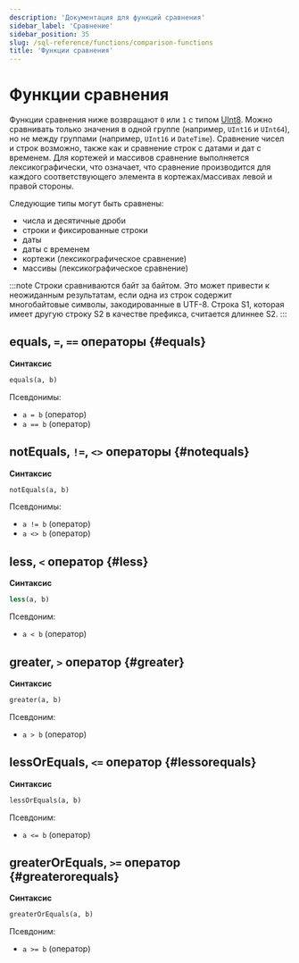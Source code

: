 ```yaml
---
description: 'Документация для функций сравнения'
sidebar_label: 'Сравнение'
sidebar_position: 35
slug: /sql-reference/functions/comparison-functions
title: 'Функции сравнения'
---
```



# Функции сравнения

Функции сравнения ниже возвращают `0` или `1` с типом [UInt8](/sql-reference/data-types/int-uint). Можно сравнивать только значения в одной группе (например, `UInt16` и `UInt64`), но не между группами (например, `UInt16` и `DateTime`). Сравнение чисел и строк возможно, также как и сравнение строк с датами и дат с временем. Для кортежей и массивов сравнение выполняется лексикографически, что означает, что сравнение производится для каждого соответствующего элемента в кортежах/массивах левой и правой стороны.

Следующие типы могут быть сравнены:
- числа и десятичные дроби
- строки и фиксированные строки
- даты
- даты с временем
- кортежи (лексикографическое сравнение)
- массивы (лексикографическое сравнение)

:::note
Строки сравниваются байт за байтом. Это может привести к неожиданным результатам, если одна из строк содержит многобайтовые символы, закодированные в UTF-8.
Строка S1, которая имеет другую строку S2 в качестве префикса, считается длиннее S2.
:::

## equals, `=`, `==` операторы {#equals}

**Синтаксис**

```sql
equals(a, b)
```

Псевдонимы:
- `a = b` (оператор)
- `a == b` (оператор)

## notEquals, `!=`, `<>` операторы {#notequals}

**Синтаксис**

```sql
notEquals(a, b)
```

Псевдонимы:
- `a != b` (оператор)
- `a <> b` (оператор)

## less, `<` оператор {#less}

**Синтаксис**

```sql
less(a, b)
```

Псевдоним:
- `a < b` (оператор)

## greater, `>` оператор {#greater}

**Синтаксис**

```sql
greater(a, b)
```

Псевдоним:
- `a > b` (оператор)

## lessOrEquals, `<=` оператор {#lessorequals}

**Синтаксис**

```sql
lessOrEquals(a, b)
```

Псевдоним:
- `a <= b` (оператор)

## greaterOrEquals, `>=` оператор {#greaterorequals}

**Синтаксис**

```sql
greaterOrEquals(a, b)
```

Псевдоним:
- `a >= b` (оператор)
